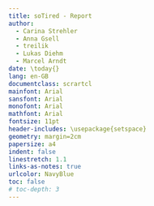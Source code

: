 ```yaml
---
title: soTired - Report
author:
  - Carina Strehler
  - Anna Gsell
  - treilik
  - Lukas Diehm
  - Marcel Arndt
date: \today{}
lang: en-GB
documentclass: scrartcl
mainfont: Arial
sansfont: Arial
monofont: Arial
mathfont: Arial
fontsize: 11pt
header-includes: \usepackage{setspace}
geometry: margin=2cm
papersize: a4
indent: false
linestretch: 1.1
links-as-notes: true
urlcolor: NavyBlue
toc: false
# toc-depth: 3
---
```

